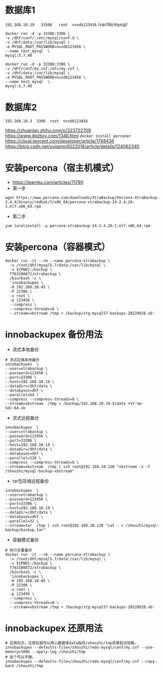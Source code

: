 # 数据库1
`192.168.10.19   33306   root  nvxdb123456`
/var/lib/mysql/
```shell
docker run -d -p 33306:3306 \
-v /dhf/conf/:/etc/mysql/conf.d \
-v /dhf/data:/var/lib/mysql \
-e MYSQL_ROOT_PASSWORD=nvxdb123456 \
--name test_mysql  \
mysql:5.7.40
```
```shell
docker run -d -p 33306:3306 \
-v /dhf/conf/my.cnf:/etc/my.cnf \
-v /dhf/data:/var/lib/mysql \
-e MYSQL_ROOT_PASSWORD=nvxdb123456 \
--name test_mysql  \
mysql:5.7.40
```

# 数据库2
`192.168.10.3  3306  root  nvxdb123456`

https://zhuanlan.zhihu.com/p/323722709
https://www.dqzboy.com/1346.html
`docker install perconer`
https://cloud.tencent.com/developer/article/1748436
https://blog.csdn.net/xujiamin0022016/article/details/124062340


# 安装percona（宿主机模式）
- https://learnku.com/articles/71780
- 第一步
```shell
wget https://www.percona.com/downloads/XtraBackup/Percona-XtraBackup-2.4.4/binary/redhat/7/x86_64/percona-xtrabackup-24-2.4.26-1.el7.x86_64.rpm
```
- 第二步
```shell
yum localinstall -y percona-xtrabackup-24-2.4.26-1.el7.x86_64.rpm
```

# 安装percona（容器模式）
```shell
docker run -it --rm --name percona-xtrabackup \
  -v /root/dhf/mysql5.7/data:/var/lib/mysql \
  -v ${PWD}:/backup \
  f763180872/xtrabackup \
  /bin/bash -c \
  'innobackupex \
  -H 192.168.10.45 \
  -P 22306 \
  -u root \
  -p 123456 \
  --compress \
  --compress-threads=8 \
  --stream=xbstream /tmp > /backup/stg-mysql57-backups-20220928.xb'
```

# innobackupex 备份用法
- 流式本地备份
```shell
# 流式压缩本地备份
innobackupex  \
--user=xtrabackup \
--password=123456 \
--port=33306 \
--host=192.168.10.19 \
--datadir=/dhf/data \
--databases=dhf \
--parallel=64 \
--compress --compress-threads=8 \
--stream=xbstream  /tmp > /backup/192.168.10.19-$(date +%Y-%m-%d)-64.xb
```
- 流式远程备份
```shell
innobackupex  \
--user=xtrabackup \
--password=123456 \
--port=33306 \
--host=192.168.10.19 \
--datadir=/dhf/data \
--databases=dhf \
--parallel=128 \
--compress --compress-threads=8 \
--stream=xbstream  /tmp | ssh root@192.168.10.120 "xbstream -x -C /shouzhi/mysql-backup-xbstream"
```
- tar包压缩远程备份
```shell
innobackupex  \
--user=xtrabackup \
--password=123456 \
--port=33306 \
--host=192.168.10.19 \
--datadir=/dhf/data \
--databases=dhf \
--parallel=32 \
--stream=tar  /tmp | ssh root@192.168.10.120 "cat - > /shouzhi/mysql-backup/backup.tar"
```

- 容器模式备份
```shell
# 执行全量备份
docker run -it --rm --name percona-xtrabackup \
  -v /root/dhf/mysql5.7/data:/var/lib/mysql \
  -v ${PWD}:/backup \
  f763180872/xtrabackup \
  /bin/bash -c \
  'innobackupex \
  -H 192.168.10.45 \
  -P 22306 \
  -u root \
  -p 123456 \
  --compress \
  --compress-threads=8 \
  --stream=xbstream /tmp > /backup/stg-mysql57-backups-20220928.xb'
```

# innobackupex 还原用法
```shell
# 应用日志，应用后就可以用心数据库data指向/shouzhi/tmp目录启动加载。
innobackupex --defaults-file=/shouzhi/redo-mysql/conf/my.cnf --use-memory=100G --apply-log /shouzhi/tmp
# 这个可以不做。
innobackupex --defaults-file=/shouzhi/redo-mysql/conf/my.cnf --copy-back /shouzhi/tmp
```